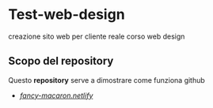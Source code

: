 # Test-web-design
creazione sito web per cliente reale corso web design
## Scopo del repository
Questo __repository__ serve a dimostrare come funziona github
* _[fancy-macaron.netlify](fancy-macaron-687e3e.netlify.app)_
